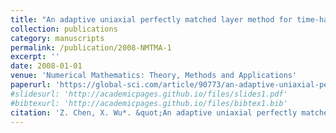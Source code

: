 ```yaml
---
title: "An adaptive uniaxial perfectly matched layer method for time-harmonic scattering problems"
collection: publications
category: manuscripts
permalink: /publication/2008-NMTMA-1
excerpt: ''
date: 2008-01-01
venue: 'Numerical Mathematics: Theory, Methods and Applications'
paperurl: 'https://global-sci.com/article/90773/an-adaptive-uniaxial-perfectly-matched-layer-method-for-time-harmonic-scattering-problems'
#slidesurl: 'http://academicpages.github.io/files/slides1.pdf'
#bibtexurl: 'http://academicpages.github.io/files/bibtex1.bib'
citation: 'Z. Chen, X. Wu*. &quot;An adaptive uniaxial perfectly matched layer method for time-harmonic scattering problems.&quot; <i>Numerical Mathematics: Theory, Methods and Applications</i>. 1(2), 113-137, 2008.'
---
```

